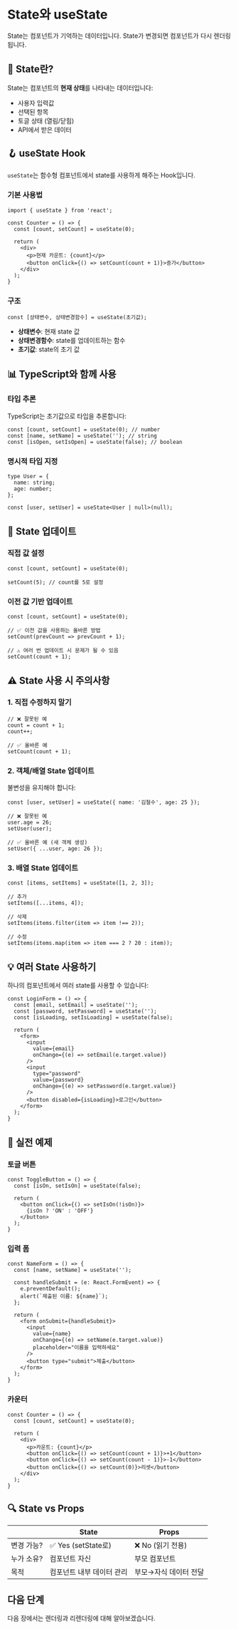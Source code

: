 # State와 useState

State는 컴포넌트가 기억하는 데이터입니다. State가 변경되면 컴포넌트가 다시 렌더링됩니다.

## 🎯 State란?

State는 컴포넌트의 **현재 상태**를 나타내는 데이터입니다:

- 사용자 입력값
- 선택된 항목
- 토글 상태 (열림/닫힘)
- API에서 받은 데이터

## 🪝 useState Hook

`useState`는 함수형 컴포넌트에서 state를 사용하게 해주는 Hook입니다.

### 기본 사용법

```tsx
import { useState } from 'react';

const Counter = () => {
  const [count, setCount] = useState(0);

  return (
    <div>
      <p>현재 카운트: {count}</p>
      <button onClick={() => setCount(count + 1)}>증가</button>
    </div>
  );
}
```

### 구조

```tsx
const [상태변수, 상태변경함수] = useState(초기값);
```

- **상태변수**: 현재 state 값
- **상태변경함수**: state를 업데이트하는 함수
- **초기값**: state의 초기 값

## 📊 TypeScript와 함께 사용

### 타입 추론

TypeScript는 초기값으로 타입을 추론합니다:

```tsx
const [count, setCount] = useState(0); // number
const [name, setName] = useState(''); // string
const [isOpen, setIsOpen] = useState(false); // boolean
```

### 명시적 타입 지정

```tsx
type User = {
  name: string;
  age: number;
};

const [user, setUser] = useState<User | null>(null);
```

## 🔄 State 업데이트

### 직접 값 설정

```tsx
const [count, setCount] = useState(0);

setCount(5); // count를 5로 설정
```

### 이전 값 기반 업데이트

```tsx
const [count, setCount] = useState(0);

// ✅ 이전 값을 사용하는 올바른 방법
setCount(prevCount => prevCount + 1);

// ⚠️ 여러 번 업데이트 시 문제가 될 수 있음
setCount(count + 1);
```

## ⚠️ State 사용 시 주의사항

### 1. 직접 수정하지 말기

```tsx
// ❌ 잘못된 예
count = count + 1;
count++;

// ✅ 올바른 예
setCount(count + 1);
```

### 2. 객체/배열 State 업데이트

불변성을 유지해야 합니다:

```tsx
const [user, setUser] = useState({ name: '김철수', age: 25 });

// ❌ 잘못된 예
user.age = 26;
setUser(user);

// ✅ 올바른 예 (새 객체 생성)
setUser({ ...user, age: 26 });
```

### 3. 배열 State 업데이트

```tsx
const [items, setItems] = useState([1, 2, 3]);

// 추가
setItems([...items, 4]);

// 삭제
setItems(items.filter(item => item !== 2));

// 수정
setItems(items.map(item => item === 2 ? 20 : item));
```

## 💡 여러 State 사용하기

하나의 컴포넌트에서 여러 state를 사용할 수 있습니다:

```tsx
const LoginForm = () => {
  const [email, setEmail] = useState('');
  const [password, setPassword] = useState('');
  const [isLoading, setIsLoading] = useState(false);

  return (
    <form>
      <input
        value={email}
        onChange={(e) => setEmail(e.target.value)}
      />
      <input
        type="password"
        value={password}
        onChange={(e) => setPassword(e.target.value)}
      />
      <button disabled={isLoading}>로그인</button>
    </form>
  );
}
```

## 🎨 실전 예제

### 토글 버튼

```tsx
const ToggleButton = () => {
  const [isOn, setIsOn] = useState(false);

  return (
    <button onClick={() => setIsOn(!isOn)}>
      {isOn ? 'ON' : 'OFF'}
    </button>
  );
}
```

### 입력 폼

```tsx
const NameForm = () => {
  const [name, setName] = useState('');

  const handleSubmit = (e: React.FormEvent) => {
    e.preventDefault();
    alert(`제출된 이름: ${name}`);
  };

  return (
    <form onSubmit={handleSubmit}>
      <input
        value={name}
        onChange={(e) => setName(e.target.value)}
        placeholder="이름을 입력하세요"
      />
      <button type="submit">제출</button>
    </form>
  );
}
```

### 카운터

```tsx
const Counter = () => {
  const [count, setCount] = useState(0);

  return (
    <div>
      <p>카운트: {count}</p>
      <button onClick={() => setCount(count + 1)}>+1</button>
      <button onClick={() => setCount(count - 1)}>-1</button>
      <button onClick={() => setCount(0)}>리셋</button>
    </div>
  );
}
```

## 🔍 State vs Props

| | State | Props |
|---|---|---|
| 변경 가능? | ✅ Yes (setState로) | ❌ No (읽기 전용) |
| 누가 소유? | 컴포넌트 자신 | 부모 컴포넌트 |
| 목적 | 컴포넌트 내부 데이터 관리 | 부모→자식 데이터 전달 |

## 다음 단계

다음 장에서는 렌더링과 리렌더링에 대해 알아보겠습니다.

